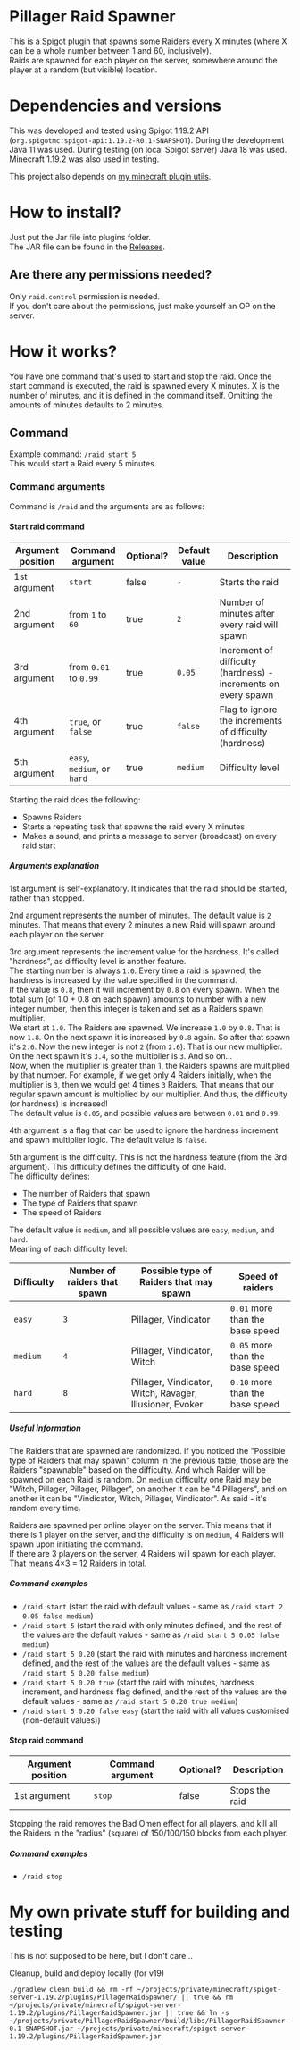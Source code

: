 # Pillager Raid Spawner
This is a Spigot plugin that spawns some Raiders every X minutes (where X can be a whole number between 1 and 60, inclusively).  
Raids are spawned for each player on the server, somewhere around the player at a random (but visible) location.

# Dependencies and versions 
This was developed and tested using Spigot 1.19.2 API (`org.spigotmc:spigot-api:1.19.2-R0.1-SNAPSHOT`). During the development Java 11 was used. During testing (on local Spigot server) Java 18 was used. Minecraft 1.19.2 was also used in testing.  

This project also depends on [my minecraft plugin utils](https://github.com/bymatej/minecraft-plugin-utils).

# How to install?
Just put the Jar file into plugins folder.  
The JAR file can be found in the [Releases](https://github.com/bymatej/PillagerRaidSpawner/releases).

## Are there any permissions needed?
Only `raid.control` permission is needed.  
If you don't care about the permissions, just make yourself an OP on the server.

# How it works?
You have one command that's used to start and stop the raid. Once the start command is executed, the raid is spawned every X minutes. X is the number of minutes, and it is defined in the command itself. Omitting the amounts of minutes defaults to 2 minutes.

## Command
Example command: `/raid start 5`  
This would start a Raid every 5 minutes.

### Command arguments
Command is `/raid` and the arguments are as follows:

#### Start raid command
| Argument position | Command argument            | Optional? | Default value | Description                                                    |
| ----------------- | --------------------------- | --------- | ------------- | -------------------------------------------------------------- |
| 1st argument      | `start`                     | false     | `-`           | Starts the raid                                                |
| 2nd argument      | from `1` to `60`            | true      | `2`           | Number of minutes after every raid will spawn                  |
| 3rd argument      | from `0.01` to `0.99`       | true      | `0.05`        | Increment of difficulty (hardness) - increments on every spawn |
| 4th argument      | `true`, or `false`          | true      | `false`       | Flag to ignore the increments of difficulty (hardness)         |
| 5th argument      | `easy`, `medium`, or `hard` | true      | `medium`      | Difficulty level                                               |

Starting the raid does the following: 
- Spawns Raiders
- Starts a repeating task that spawns the raid every X minutes
- Makes a sound, and prints a message to server (broadcast) on every raid start

##### Arguments explanation
1st argument is self-explanatory. It indicates that the raid should be started, rather than stopped.  


2nd argument represents the number of minutes. The default value is `2` minutes. That means that every 2 minutes a new Raid will spawn around each player on the server.  


3rd argument represents the increment value for the hardness. It's called "hardness", as difficulty level is another feature.  
The starting number is always `1.0`. Every time a raid is spawned, the hardness is increased by the value specified in the command.  
If the value is `0.8`, then it will increment by `0.8` on every spawn. When the total sum (of 1.0 + 0.8 on each spawn) amounts to number with a new integer number, then this integer is taken and set as a Raiders spawn multiplier.  
We start at `1.0`. The Raiders are spawned. We increase `1.0` by `0.8`. That is now `1.8`. On the next spawn it is increased by `0.8` again. So after that spawn it's `2.6`. Now the new integer is not `2` (from `2.6`). That is our new multiplier. On the next spawn it's `3.4`, so the multiplier is `3`. And so on...  
Now, when the multiplier is greater than 1, the Raiders spawns are multiplied by that number. For example, if we get only 4 Raiders initially, when the multiplier is `3`, then we would get 4 times `3` Raiders. That means that our regular spawn amount is multiplied by our multiplier. And thus, the difficulty (or hardness) is increased!  
The default value is `0.05`, and possible values are between `0.01` and `0.99`.  


4th argument is a flag that can be used to ignore the hardness increment and spawn multiplier logic. The default value is `false`.  


5th argument is the difficulty. This is not the hardness feature (from the 3rd argument). This difficulty defines the difficulty of one Raid.  
The difficulty defines: 
- The number of Raiders that spawn
- The type of Raiders that spawn
- The speed of Raiders  

The default value is `medium`, and all possible values are `easy`, `medium`, and `hard`.  
Meaning of each difficulty level:  

| Difficulty | Number of raiders that spawn | Possible type of Raiders that may spawn                  | Speed of raiders                | 
| ---------- | ---------------------------- | -------------------------------------------------------- | ------------------------------- |
| `easy`     | `3`                          | Pillager, Vindicator                                     | `0.01` more than the base speed |
| `medium`   | `4`                          | Pillager, Vindicator, Witch                              | `0.05` more than the base speed |
| `hard`     | `8`                          | Pillager, Vindicator, Witch, Ravager, Illusioner, Evoker | `0.10` more than the base speed |


##### Useful information
The Raiders that are spawned are randomized. If you noticed the "Possible type of Raiders that may spawn" column in the previous table, those are the Raiders "spawnable" based on the difficulty. And which Raider will be spawned on each Raid is random. On `medium` difficulty one Raid may be "Witch, Pillager, Pillager, Pillager", on another it can be "4 Pillagers", and on another it can be "Vindicator, Witch, Pillager, Vindicator". As said - it's random every time.  

Raiders are spawned per online player on the server. This means that if there is 1 player on the server, and the difficulty is on `medium`, 4 Raiders will spawn upon initiating the command.  
If there are 3 players on the server, 4 Raiders will spawn for each player. That means 4×3 = 12 Raiders in total.


##### Command examples
- `/raid start` (start the raid with default values - same as `/raid start 2 0.05 false medium`)
- `/raid start 5` (start the raid with only minutes defined, and the rest of the values are the default values - same as `/raid start 5 0.05 false medium`)
- `/raid start 5 0.20` (start the raid with minutes and hardness increment defined, and the rest of the values are the default values - same as `/raid start 5 0.20 false medium`)
- `/raid start 5 0.20 true` (start the raid with minutes, hardness increment, and hardness flag defined, and the rest of the values are the default values - same as `/raid start 5 0.20 true medium`)
- `/raid start 5 0.20 false easy` (start the raid with all values customised (non-default values))

#### Stop raid command
| Argument position | Command argument | Optional? | Description    |
| ----------------- | ---------------- | --------- | -------------- |
| 1st argument      | `stop`           | false     | Stops the raid |

Stopping the raid removes the Bad Omen effect for all players, and kill all the Raiders in the "radius" (square) of 150/100/150 blocks from each player.

##### Command examples
- `/raid stop`

# My own private stuff for building and testing
This is not supposed to be here, but I don't care...

Cleanup, build and deploy locally (for v19)
```
./gradlew clean build && rm -rf ~/projects/private/minecraft/spigot-server-1.19.2/plugins/PillagerRaidSpawner/ || true && rm ~/projects/private/minecraft/spigot-server-1.19.2/plugins/PillagerRaidSpawner.jar || true && ln -s ~/projects/private/PillagerRaidSpawner/build/libs/PillagerRaidSpawner-0.1-SNAPSHOT.jar ~/projects/private/minecraft/spigot-server-1.19.2/plugins/PillagerRaidSpawner.jar
```
